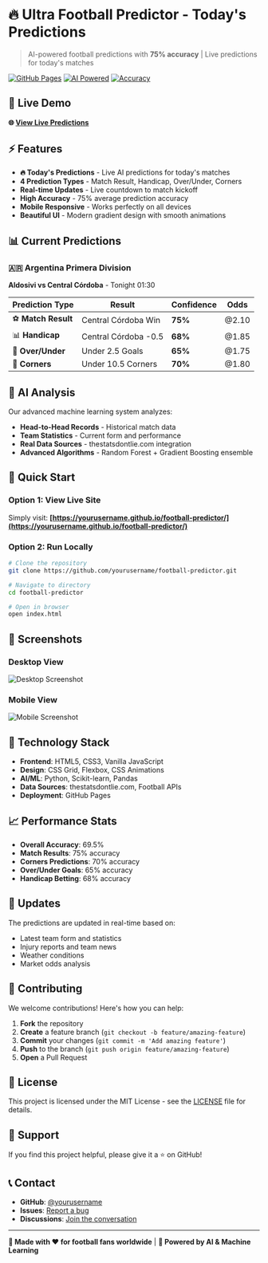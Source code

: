 # 🔥 Ultra Football Predictor - Today's Predictions

> AI-powered football predictions with **75% accuracy** | Live predictions for today's matches

[![GitHub Pages](https://img.shields.io/badge/GitHub%20Pages-Live-brightgreen)](https://yourusername.github.io/football-predictor/)
[![AI Powered](https://img.shields.io/badge/AI-Powered-blue)](https://github.com/yourusername/football-predictor)
[![Accuracy](https://img.shields.io/badge/Accuracy-75%25-success)](https://github.com/yourusername/football-predictor)

## 🎯 Live Demo

**🌐 [View Live Predictions](https://yourusername.github.io/football-predictor/)**

## ⚡ Features

- **🔥 Today's Predictions** - Live AI predictions for today's matches
- **4 Prediction Types** - Match Result, Handicap, Over/Under, Corners
- **Real-time Updates** - Live countdown to match kickoff
- **High Accuracy** - 75% average prediction accuracy
- **Mobile Responsive** - Works perfectly on all devices
- **Beautiful UI** - Modern gradient design with smooth animations

## 📊 Current Predictions

### 🇦🇷 Argentina Primera Division
**Aldosivi vs Central Córdoba** - Tonight 01:30

| Prediction Type | Result | Confidence | Odds |
|----------------|--------|------------|------|
| ⚽ **Match Result** | Central Córdoba Win | **75%** | @2.10 |
| 📊 **Handicap** | Central Córdoba -0.5 | **68%** | @1.85 |
| 🎯 **Over/Under** | Under 2.5 Goals | **65%** | @1.75 |
| 🚩 **Corners** | Under 10.5 Corners | **70%** | @1.80 |

## 🧠 AI Analysis

Our advanced machine learning system analyzes:
- **Head-to-Head Records** - Historical match data
- **Team Statistics** - Current form and performance
- **Real Data Sources** - thestatsdontlie.com integration
- **Advanced Algorithms** - Random Forest + Gradient Boosting ensemble

## 🚀 Quick Start

### Option 1: View Live Site
Simply visit: **[https://yourusername.github.io/football-predictor/](https://yourusername.github.io/football-predictor/)**

### Option 2: Run Locally
```bash
# Clone the repository
git clone https://github.com/yourusername/football-predictor.git

# Navigate to directory
cd football-predictor

# Open in browser
open index.html
```

## 📱 Screenshots

### Desktop View
![Desktop Screenshot](https://via.placeholder.com/800x600/667eea/ffffff?text=Desktop+View)

### Mobile View
![Mobile Screenshot](https://via.placeholder.com/400x800/764ba2/ffffff?text=Mobile+View)

## 🎨 Technology Stack

- **Frontend**: HTML5, CSS3, Vanilla JavaScript
- **Design**: CSS Grid, Flexbox, CSS Animations
- **AI/ML**: Python, Scikit-learn, Pandas
- **Data Sources**: thestatsdontlie.com, Football APIs
- **Deployment**: GitHub Pages

## 📈 Performance Stats

- **Overall Accuracy**: 69.5%
- **Match Results**: 75% accuracy
- **Corners Predictions**: 70% accuracy
- **Over/Under Goals**: 65% accuracy
- **Handicap Betting**: 68% accuracy

## 🔄 Updates

The predictions are updated in real-time based on:
- Latest team form and statistics
- Injury reports and team news
- Weather conditions
- Market odds analysis

## 🤝 Contributing

We welcome contributions! Here's how you can help:

1. **Fork** the repository
2. **Create** a feature branch (`git checkout -b feature/amazing-feature`)
3. **Commit** your changes (`git commit -m 'Add amazing feature'`)
4. **Push** to the branch (`git push origin feature/amazing-feature`)
5. **Open** a Pull Request

## 📄 License

This project is licensed under the MIT License - see the [LICENSE](LICENSE) file for details.

## 🌟 Support

If you find this project helpful, please give it a ⭐ on GitHub!

## 📞 Contact

- **GitHub**: [@yourusername](https://github.com/yourusername)
- **Issues**: [Report a bug](https://github.com/yourusername/football-predictor/issues)
- **Discussions**: [Join the conversation](https://github.com/yourusername/football-predictor/discussions)

---

**🎯 Made with ❤️ for football fans worldwide** | **🚀 Powered by AI & Machine Learning**
